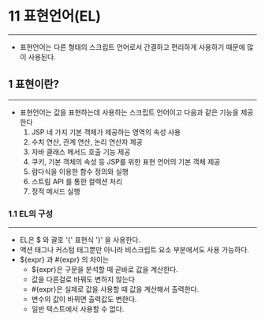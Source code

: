 # 11 표현언어(EL)

---
* 표현언어는 다른 형태의 스크립트 언어로서 간결하고 편리하게 사용하기 때문에 많이 사용된다.

## 1 표현이란?

---
* 표현언어는 값을 표현하는데 사용하는 스크립트 언어이고 다음과 같은 기능을 제공한다
  1. JSP 네 가지 기본 객체가 제공하는 영역의 속성 사용
  2. 수치 연산, 관계 연산, 논리 연산자 제공
  3. 자바 클래스 메서드 호출 기능 제공
  4. 쿠키, 기본 객체의 속성 등 JSP를 위한 표현 언어의 기본 객체 제공
  5. 람다식을 이용한 함수 정의와 실행
  6. 스트림 API 를 통한 컬렉션 처리
  7. 정적 메서드 실행


### 1.1 EL의 구성

---
* EL은 $ 와  괄호 '{' 표현식 '}' 을 사용한다.
* 액션 태그나 커스텀 태그뿐만 아니라 비스크립트 요소 부분에서도 사용 가능하다.
* ${expr} 과 #{expr} 의 차이는
  * ${expr}은 구문을 분석할 때 곧바로 값을 계산한다.
  * 값을 다른걸로 바꿔도 변하지 않는다
  * #{expr}은 실제로 값을 사용할 때 값을 계산해서 출력한다.
  * 변수의 값이 바뀌면 출력값도 변한다.
  * 일반 텍스트에서 사용할 수 없다.